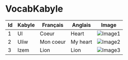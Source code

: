 # VocabKabyle


| Id | Kabyle | Français  | Anglais  | Image           |
|----|--------|-----------|----------|-----------------|
| 1  | Ul     | Coeur     | Heart    | ![Image1][Img1] |
| 2  | Uliw   | Mon coeur | My heart | ![Image2][Img2] |
| 3  | Izem   | Lion      | Lion     | ![Image3][Img3] |




[Img1]:https://raw.githubusercontent.com/VocabKabyle/VocabKabyle/master/images/1.png
[Img2]:https://raw.githubusercontent.com/VocabKabyle/VocabKabyle/master/images/2.png
[Img3]:https://raw.githubusercontent.com/VocabKabyle/VocabKabyle/master/images/3.png
